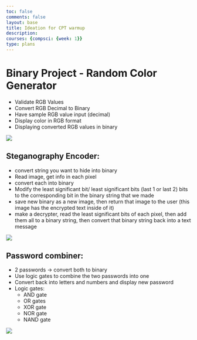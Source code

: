 ```yaml
---
toc: false
comments: false
layout: base
title: Ideation for CPT warmup
description: 
courses: {compsci: {week: 1}}
type: plans
---
```


# Binary Project - Random Color Generator

- Validate RGB Values
- Convert RGB Decimal to Binary
- Have sample RGB value input (decimal)
- Display color in RGB format
- Displaying converted RGB values in binary

<img src = "https://media.discordapp.net/attachments/1174540464951676969/1174591418451369994/image.png?ex=65682681&is=6555b181&hm=10da97d668d2ce6c0e1dea11fd5e9fd743ab5dacc88778b282c5017d15aa1c79&=&width=1333&height=993">

## Steganography Encoder:
- convert string you want to hide into binary
-  Read image, get info in each pixel
- convert each into binary
- Modify the least significant bit/ least significant bits (last 1 or last 2) bits to the corresponding bit in the binary string that we made
- save new binary as a new image, then return that image to the user (this image has the encrypted text inside of it)
- make a decrypter, read the least significant bits of each pixel, then add them all to a binary string, then convert that binary string back into a text message

<img src="https://media.discordapp.net/attachments/1174540464951676969/1174593785125158952/image.png?ex=656828b5&is=6555b3b5&hm=a7011f9a63a9b4446ba284351661dfa585a85b633f4d4548d6ce0ea363583709&=">

## Password combiner:
- 2 passwords → convert both to binary
- Use logic gates to combine the two passwords into one
- Convert back into letters and numbers and display new password
- Logic gates:
    - AND gate
    - OR gates
    - XOR gate
    - NOR gate
    - NAND gate

<img src="https://media.discordapp.net/attachments/1138198617463730330/1174619521932337213/image.png?ex=656840ad&is=6555cbad&hm=fb0a2f5c9057b18b79ed28cdf7d0c6dec4e6523acc454bf9861753e21bee49c6&=">